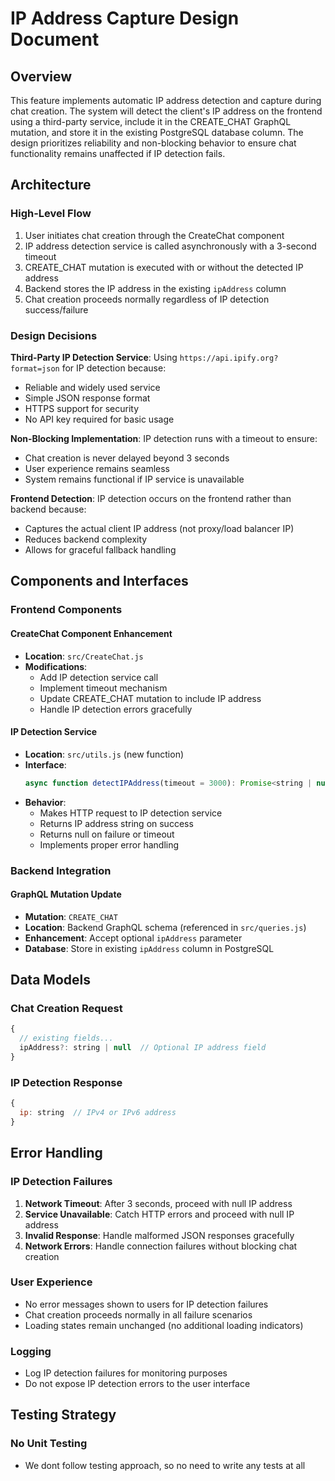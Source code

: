# IP Address Capture Design Document

## Overview

This feature implements automatic IP address detection and capture during chat creation. The system will detect the client's IP address on the frontend using a third-party service, include it in the CREATE_CHAT GraphQL mutation, and store it in the existing PostgreSQL database column. The design prioritizes reliability and non-blocking behavior to ensure chat functionality remains unaffected if IP detection fails.

## Architecture

### High-Level Flow
1. User initiates chat creation through the CreateChat component
2. IP address detection service is called asynchronously with a 3-second timeout
3. CREATE_CHAT mutation is executed with or without the detected IP address
4. Backend stores the IP address in the existing `ipAddress` column
5. Chat creation proceeds normally regardless of IP detection success/failure

### Design Decisions

**Third-Party IP Detection Service**: Using `https://api.ipify.org?format=json` for IP detection because:
- Reliable and widely used service
- Simple JSON response format
- HTTPS support for security
- No API key required for basic usage

**Non-Blocking Implementation**: IP detection runs with a timeout to ensure:
- Chat creation is never delayed beyond 3 seconds
- User experience remains seamless
- System remains functional if IP service is unavailable

**Frontend Detection**: IP detection occurs on the frontend rather than backend because:
- Captures the actual client IP address (not proxy/load balancer IP)
- Reduces backend complexity
- Allows for graceful fallback handling

## Components and Interfaces

### Frontend Components

#### CreateChat Component Enhancement
- **Location**: `src/CreateChat.js`
- **Modifications**: 
  - Add IP detection service call
  - Implement timeout mechanism
  - Update CREATE_CHAT mutation to include IP address
  - Handle IP detection errors gracefully

#### IP Detection Service
- **Location**: `src/utils.js` (new function)
- **Interface**:
  ```javascript
  async function detectIPAddress(timeout = 3000): Promise<string | null>
  ```
- **Behavior**:
  - Makes HTTP request to IP detection service
  - Returns IP address string on success
  - Returns null on failure or timeout
  - Implements proper error handling

### Backend Integration

#### GraphQL Mutation Update
- **Mutation**: `CREATE_CHAT`
- **Location**: Backend GraphQL schema (referenced in `src/queries.js`)
- **Enhancement**: Accept optional `ipAddress` parameter
- **Database**: Store in existing `ipAddress` column in PostgreSQL

## Data Models

### Chat Creation Request
```javascript
{
  // existing fields...
  ipAddress?: string | null  // Optional IP address field
}
```

### IP Detection Response
```javascript
{
  ip: string  // IPv4 or IPv6 address
}
```

## Error Handling

### IP Detection Failures
1. **Network Timeout**: After 3 seconds, proceed with null IP address
2. **Service Unavailable**: Catch HTTP errors and proceed with null IP address
3. **Invalid Response**: Handle malformed JSON responses gracefully
4. **Network Errors**: Handle connection failures without blocking chat creation

### User Experience
- No error messages shown to users for IP detection failures
- Chat creation proceeds normally in all failure scenarios
- Loading states remain unchanged (no additional loading indicators)

### Logging
- Log IP detection failures for monitoring purposes
- Do not expose IP detection errors to the user interface

## Testing Strategy

### No Unit Testing
- We dont follow testing approach, so no need to write any tests at all